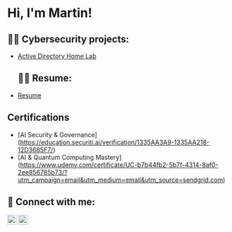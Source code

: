 <h1>Hi, I'm Martin! </h1>

<h2>👨‍💻 Cybersecurity projects:</h2>

  - [Active Directory Home Lab](https://github.com/MartinDebrah/LABURL)

    <h2>👨‍💻 Resume:</h2>
- [Resume](https://github.com/MartinDebrah/MartinDebrah/blob/main/Martin_Debrah_Resume.pdf)

 

<h2> Certifications</h2>

- [AI Security & Governance] (https://education.securiti.ai/verification/1335AA3A9-1335AA218-12D3685F7/)
- [AI & Quantum Computing Mastery] (https://www.udemy.com/certificate/UC-b7b44fb2-5b7f-4314-8af0-2ee856785b73/?utm_campaign=email&utm_medium=email&utm_source=sendgrid.com)



<h2> 🤳 Connect with me:</h2>

[<img align="left" alt="JoshMadakor | YouTube" width="22px" src="https://cdn.jsdelivr.net/npm/simple-icons@v3/icons/youtube.svg" />][youtube]
[<img align="left" alt="JoshMadakor | LinkedIn" width="22px" src="https://cdn.jsdelivr.net/npm/simple-icons@v3/icons/linkedin.svg" />][linkedin]

[LinkedIN]: linkedin.com/in/martin-antwi-debrah-3532a9171
[youtube]: https://www.youtube.com/channel/UC9xfZIotd_Pl4aE7qpGFfPg


<!--
**joshmadakor1/joshmadakor1** is a ✨ _special_ ✨ repository because its `README.md` (this file) appears on your GitHub profile.

Here are some ideas to get you started:

- 🔭 I’m currently working on ...
- 🌱 I’m currently learning ...
- 👯 I’m looking to collaborate on ...
- 🤔 I’m looking for help with ...
- 💬 Ask me about ...
- 📫 How to reach me: ...
- 😄 Pronouns: ...
- ⚡ Fun fact: ...
-->
